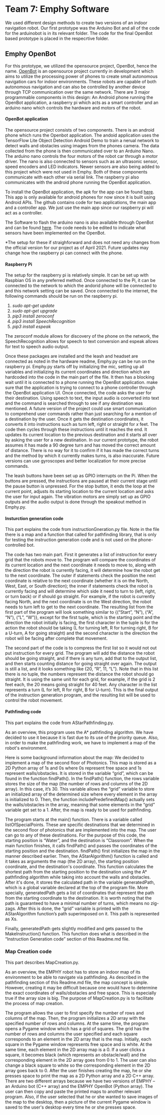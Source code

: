 # Team 7: Emphy Software

We used different design methods to create two versions of an indoor navigation robot. Our first prototype was the Arduino Bot and all of the code for the arduinobot is in its relevant folder. The code for the final OpenBot based prototype is placed in the respecrtive folder.

## Emphy OpenBot

For this prototype, we utilized the opensource project, OpenBot, hence the name. [OpenBot](https://www.openbot.org/) is an opensource project currently in development which aims to utilize the processing power of phones to create small autonomous navigation cars for indoor environments. These robots are capable of both autonomous navigation and can also be controlled by another device through TCP communication over the same network. There are 3 major programmable components in this design: An Android phone running the OpenBot application, a raspberry pi which acts as a smart controller and an arduino nano which controls the hardware and motors of the robot.

#### OpenBot application

The opensource project consists of two components. There is an android phone which runs the Openbot application. The andoid application uses the TensorFlow Lite Object Detection Android Demo to train a nerual network to detect walls and obstacles using images from the phones camera. The data collected from the phone is then communicated over to an Arduino Nano. The arduino nano controls the four motors of the robot car through a motor driver. The nano is also connected to sensors such as an ultrasonic sensor, speed encoders and LED indicators. Newer sensors are also being added to this project which were not used in Emphy. Both of these components communicate with each other via serial link. The raspberry pi also communicates with the android phone running the OpenBot application. 

To install the OpenBot application, the apk for the app can be found [here](https://github.com/intel-isl/OpenBot/tree/master/android). This app is only available for android phones for now since it is built using Android APIs. The github contains code for two applications, the main app and a controller app. We just use the main app since our raspberry pi will act as a controller.

The Software to flash the arduino nano is also available through OpenBot and can be found [here](https://github.com/intel-isl/OpenBot/tree/master/firmware). The code needs to be edited to indicate what sensors have been implemented on the OpenBot.

*The setup for these if straighforward and does not need any changes from the official version for our project as of April 2021. Future updates may change how the raspberry pi can connect with the phone.

#### Raspberry Pi

The setup for the raspberry pi is relatively simple. It can be set up with Raspbian OS in any preferred method. Once connected to the Pi, it can be connected to the network to which the andorid phone will be connected to and this network setting can be saved. Once connected to the internet, the following commands should be run on the raspberry pi.

1. *sudo apt-get update*
2. *sudo apt-get upgrade*
3. *pip3 install zeroconf*
4. *pip3 install SpeechRecognition*
5. *pip3 install espeak*

The zeroconf module allows for discovery of the phone on the network, the SpeechRecognition allows for speech to text conversion and espeak allows for text to speech audio output. 

Once these packages are installed and the leash and headset are connected as noted in the hardware readme, Emphy.py can be run on the raspberry pi. Emphy.py starts off by initializing the mic, setting up all variables and initializing its current coordinates and direction which are hardcoded into the code in the main part of the file. It then has a blocking wait until it is connected to a phone running the OpenBot application. make sure that the application is trying to connect to a phone controller through the OpenBot application UI. Once connected, the code asks the user for their destination. Using speech to text, the input audio is converted into text and the command is searched through to see if any destination was mentioned. A future version of the project could use smart communication to comprehend user commands rather than just searching for a mention of a destination by the user. Once it gets the destination coordinates, it converts it into instructions such as turn left, right or straight for *x* feet. The code then cycles through these instructions until it reaches the end. It updates its current location to the previous destination and it starts all over by asking the user for a new destination. In our current prototype, the robot assumes it has made a 90 degree turn and has moved the correct amount of distance. There is no way for it to confirm if it has made the correct turns and the method by which it currently makes turns, is also inaccurate. Future versions can use gyroscopes and better localization for more precise commands.

The leash buttons have been set up as GPIO interrupts on the Pi. When the buttons are pressed, the instructions are paused at their current stage until the pause button is unpressed. For the stop button, it ends the loop at the current point, adjusts its starting location to the current location and asks the user for input again. The vibration motors are simply set up as GPIO outputs and the audio output is done through the speakout method in Emphy.py. 

#### Insturction generation code
This part explains the code from instructionGneration.py file. Note in the file there is a map and a function that called for pathfinding library, that is only for testing the instruction generation code and is not used on the phone-controlled bot.

The code has two main part. First it generates a list of instruction for every grid that the robots move to. The program will compare the coordinates of its current location and the next coordinate it needs to move to, along with the direction the robot is currently facing, it will determine how the robot get to the next coordinate. The outer if statements check the position the next coordinate is relative to the next coordinate (whether it is on the North, West, East, or South direction); the inner if statements check the robot is currently facing and will determine which side it need to turn to (left, right, or turn back) or if should go straight. For example, if the robot is currently facing North, and the next coordinate is on the West direction, the robot needs to turn left to get to the next coordinate.  The resulting list from the first part of the program will look something similar to {(“Start”, “N”), (“A”, “N”), (“L”, “W”)}, except for the first tuple, which is the starting point and the direction the robot initially is facing,  the first character in the tuple is for the action the robot should be taking (L for turning left, R for turning right, B for a U-turn, A for going straight) and the second character is the direction the robot will be facing after complete that movement.  

The second part of the code is to compress the first list so it would not out put instruction for every grid. The program will add the distance the robot should be going straight, and if there is any turn, add that to the output list, and then starts counting distance for going straight over again. The output is still a list, and it looks something like {20, “R”, 11, “L”}. Note that in this list there is no tuple, the numbers represent the distance the robot should go straight. It is using the same unit for each grid, for example, if the grid is 2 feet each, the 20 means going straight for 40 feet. Any character in the list represents a turn (L for left, R for right, B for U-turn).  This is the final output of the instruction generation program, and the resulting list will be used to control the robot movement.

#### Pathfinding code
This part explains the code from AStarPathfinding.py.

As an overview, this program uses the A* pathfinding algorithm. We have decided to use it because it is fast due to its use of the priority queue. Also, in order to make the pathfinding work, we have to implement a map of the robot's environment.

Here is some background information about the map: We decided to implement a map of the second floor of Photonics. This map is stored as a 2D Python array of 1s and 0s where 0s represent free space and 1s represent walls/obstacles. It is stored in the variable “grid”, which can be found in the function findPath(). In the findPath() function, the rows variable stores the size of the map (the number of rows and columns of the 2D array). In this case, it’s 30. This variable allows the “grid” variable to store an initialized array of the determined size where every element in the array is initialized to 0. Then, the function includePredefinedMap() actually sets the walls/obstacles in the array, meaning that some elements in the “grid” variable get set to a 1. After, the map is ready to be used for pathfinding.

The program starts at the main() function. There is a variable called listOfSpecialPoints. These are specific destinations that we determined in the second floor of photonics that are implemented into the map. The user can go to any of these destinations. For the purpose of this code, the starting position is “Water”, and the destination is “Classroom”. When the main function finishes, it calls findPath() and passes the coordinates of the starting position and the destination. findPath() first initializes the map in the manner described earlier. Then, the AStarAlgorithm() function is called and it takes as arguments the map (the 2D array), the starting position coordinate, and the destination's coordinate. This function calculates the shortest path from the starting position to the destination using the A* pathfinding algorithm while taking into account the walls and obstacles. After it's done, it stores the calculated path in the variable generatedPath, which is a global variable declared at the top of the program file. More specially, generatedPath gets a list of coordinates that represent the path from the starting coordinate to the destination. It is worth noting that the path is guaranteed to have a minimal number of turns, which means no zig-zags. After this is done, the “grid” variable is printed with the AStarAlgorithm function’s path superimposed on it. This path is represented as Xs.
 
Finally, generatedPath gets slightly modified and gets passed to the MakeInstruction() function. This function does what is described in the “Instruction Generation code” section of this Readme.md file.

### Map Creation code

This part describes MapCreation.py.

As an overview, the EMPHY robot has to store an indoor map of its environment to be able to navigate via pathfinding. As described in the pathfinding section of this Readme.md file, the map concept is simple. However, creating it may be difficult because one would have to determine the exact coordinates of walls/obstacles and free space. This is especially true if the array size is big. The purpose of MapCreation.py is to facilitate the process of map creation.  

The program allows the user to first specify the number of rows and columns of the map. Then, the program initializes a 2D array with the specified number of rows and columns. At the same time, the program opens a Pygame window which has a grid of squares. The grid has the number of rows and columns the user specified and each square corresponds to an element in the 2D array that is the map. Initially, each square in the Pygame window represents free space and is white. At the same time, each element in the 2D array map is a 0. If a user clicks a square, it becomes black (which represents an obstacle/wall) and the corresponding element in the 2D array goes from 0 to 1. The user can also change a black square to white so the corresponding element in the 2D array goes back to 0. After the user finishes creating the map, he or she presses space to print the map as a 2D Python array and a 2D C++ array. There are two different arrays because we have two versions of EMPHY – an Arduino bot (C++ array) and the EMPHY OpenBot (Python array). The user can then copy and paste the printed maps to another relevant program. Also, if the user selected that he or she wanted to save images of the map to the desktop, then a picture of the current Pygame window is saved to the user's desktop every time he or she presses space. 


